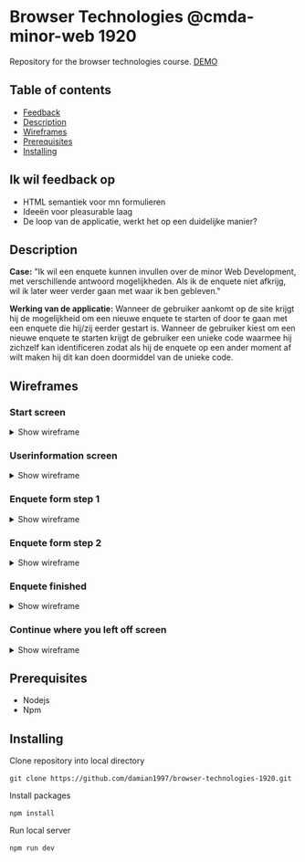 # Browser Technologies @cmda-minor-web 1920
Repository for the browser technologies course.
[DEMO](https://sleepy-anchorage-02272.herokuapp.com/)

## Table of contents
* [Feedback](ik-wil-feedback-op)
* [Description](description)
* [Wireframes](wireframes)
* [Prerequisites](prerequisites)
* [Installing](installing)

## Ik wil feedback op
* HTML semantiek voor mn formulieren
* Ideeën voor pleasurable laag
* De loop van de applicatie, werkt het op een duidelijke manier?

## Description
**Case:**
"Ik wil een enquete kunnen invullen over de minor Web Development, met verschillende antwoord mogelijkheden. Als ik de enquete niet afkrijg, wil ik later weer verder gaan met waar ik ben gebleven."

**Werking van de applicatie:**
Wanneer de gebruiker aankomt op de site krijgt hij de mogelijkheid om een nieuwe enquete te starten of door te gaan met een enquete die hij/zij eerder gestart is. Wanneer de gebruiker kiest om een nieuwe enquete te starten krijgt de gebruiker een unieke code waarmee hij zichzelf kan identificeren zodat als hij de enquete op een ander moment af wilt maken hij dit kan doen doormiddel van de unieke code.

## Wireframes

### Start screen

<details>
  <summary>Show wireframe</summary>

  <img src="./github/images/screen-1.png">
</details>

### Userinformation screen

<details>
  <summary>Show wireframe</summary>

  <img src="./github/images/screen-2.png">
</details>

### Enquete form step 1

<details>
  <summary>Show wireframe</summary>

  <img src="./github/images/screen-3.png">
</details>

### Enquete form step 2

<details>
  <summary>Show wireframe</summary>

  <img src="./github/images/screen-4.png">
</details>

### Enquete finished

<details>
  <summary>Show wireframe</summary>

  <img src="./github/images/screen-5.png">
</details>

### Continue where you left off screen

<details>
  <summary>Show wireframe</summary>

  <img src="./github/images/screen-6.png"
</details>

## Prerequisites
* Nodejs
* Npm

## Installing
Clone repository into local directory
```
git clone https://github.com/damian1997/browser-technologies-1920.git
```

Install packages
```
npm install
```

Run local server
```
npm run dev
```

